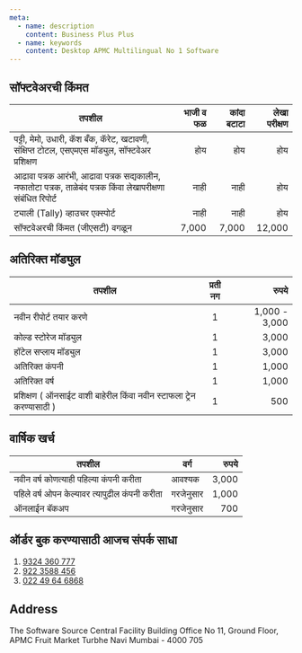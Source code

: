 ```yaml
---
meta:
  - name: description
    content: Business Plus Plus
  - name: keywords
    content: Desktop APMC Multilingual No 1 Software
---
```


## सॉफ्टवेअरची किंमत

| तपशील                                                                                                     | भाजी व फळ | कांदा बटाटा | लेखा परीक्षण |
| --------------------------------------------------------------------------------------------------------- | --------: | ----------: | -----------: |
| पट्टी, मेमो, उधारी, कॅश बँक, कॅरेट, खटावणी, संक्षिप्त टोटल, एसएमएस मॉड्युल, सॉफ्टवेअर प्रशिक्षण           |       होय |         होय |          होय |
| आढावा पत्रक आरंभी, आढावा पत्रक सद्यकालीन, नफातोटा पत्रक, ताळेबंद पत्रक किंवा लेखापरीक्षणा संबंधित रिपोर्ट |      नाही |        नाही |          होय |
| ट्याली (Tally) व्हाउचर एक्स्पोर्ट                                                                         |      नाही |        नाही |          होय |
| सॉफ्टवेअरची किंमत (जीएसटी) वगळून                                                                          |     7,000 |       7,000 |       12,000 |

## अतिरिक्त मॉड्युल

| तपशील                                                                 | प्रती नग |         रुपये |
| --------------------------------------------------------------------- | :------: | ------------: |
| नवीन रीपोर्ट तयार करणे                                                |    1     | 1,000 - 3,000 |
| कोल्ड स्टोरेज मॉड्युल                                                 |    1     |         3,000 |
| हॉटेल सप्लाय मॉड्युल                                                  |    1     |         3,000 |
| अतिरिक्त कंपनी                                                        |    1     |         1,000 |
| अतिरिक्त वर्ष                                                         |    1     |         1,000 |
| प्रशिक्षण ( ऑनसाईट वाशी बाहेरील किंवा नवीन स्टाफला ट्रेन करण्यासाठी ) |    1     |           500 |

## वार्षिक खर्च

| तपशील                                         | वर्ग      | रुपये |
| --------------------------------------------- | --------- | ----: |
| नवीन वर्ष कोणत्याही पहिल्या कंपनी करीता       | आवश्यक    | 3,000 |
| पहिले वर्ष ओपन केल्यावर त्यापुढील कंपनी करीता | गरजेनुसार | 1,000 |
| ऑनलाईन बॅकअप                                  | गरजेनुसार |   700 |

## ऑर्डर बुक करण्यासाठी आजच संपर्क साधा

1. <a href="tel:9324360777">9324 360 777</a>
1. <a href="tel:9223588456">922 3588 456</a>
1. <a href="tel:02249646868">022 49 64 6868</a>

## Address

The Software Source
Central Facility Building
Office No 11, Ground Floor,
APMC Fruit Market
Turbhe Navi Mumbai - 4000 705
